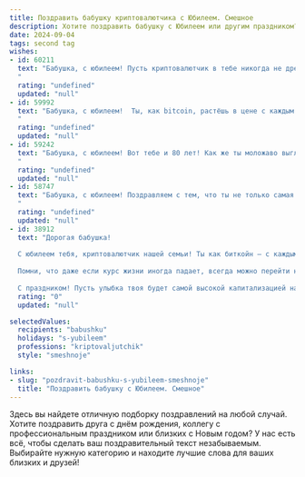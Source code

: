 ```yaml
---
title: Поздравить бабушку криптовалютчика с Юбилеем. Смешное
description: Хотите поздравить бабушку с Юбилеем или другим праздником? Наш ИИ создаст незабываемое поздравление, а вы обязательно выделитесь среди других.  
date: 2024-09-04
tags: second tag
wishes:
- id: 60211
  text: "Бабушка, с юбилеем! Пусть криптовалютчик в тебе никогда не дремлет, а биткоины только растут! 🥳💰  Желаем тебе крепкого здоровья, чтобы ты могла шагать в ногу с технологиями, и неиссякаемого оптимизма, чтобы даже самые волатильные курсы не могли тебя заставить нервничать! 😉🚀
  "
  rating: "undefined"
  updated: "null"
- id: 59992
  text: "Бабушка, с юбилеем!  Ты, как bitcoin, растёшь в цене с каждым годом, только вместо майнинга у тебя – любовь и забота. Продолжай \"копать\" счастье, а мы будем \"тратить\" его на твою улыбку!
  "
  rating: "undefined"
  updated: "null"
- id: 59242
  text: "Бабушка, с юбилеем! Вот тебе и 80 лет! Как же ты моложаво выглядишь! Неужели секрет в криптовалюте? 😎  Считай, ты \"криптовалютная бабушка\" – настоящий пророк цифрового века!  Желаю тебе, чтобы биткоин рос как на дрожжах, чтобы у тебя всегда были самые крутые NFT, а жизненная энергия била ключом, как в блокчейне!
  "
  rating: "undefined"
  updated: "null"
- id: 58747
  text: "Бабушка, с юбилеем! Поздравляем с тем, что ты не только самая мудрая женщина в мире, но и, видимо, крутой криптовалютчик!  Надеемся, биткоин у тебя растет, а ты, как всегда, впереди планеты всей! 🥳
  "
  rating: "undefined"
  updated: "null"
- id: 38912
  text: "Дорогая бабушка!
  
  С юбилеем тебя, криптовалютчик нашей семьи! Ты как биткойн — с каждым годом только дорожаешь! Желаем, чтобы у тебя всегда было больше «плюсов» в жизни, чем «минусов» — как в лучших инвестициях! Пусть каждый день приносит свои дивиденды, а смех и радость складываются в счастливый кошелек!
  
  Помни, что даже если курс жизни иногда падает, всегда можно перейти на стабильные валюты: обнимашки, поцелуи и вкусные пирожки!
  
  С праздником! Пусть улыбка твоя будет самой высокой капитализацией нашего рода!"
  rating: "0"
  updated: "null"

selectedValues:
  recipients: "babushku"
  holidays: "s-yubileem"
  professions: "kriptovaljutchik"
  style: "smeshnoje"

links:
- slug: "pozdravit-babushku-s-yubileem-smeshnoje"
  title: "Поздравить бабушку с Юбилеем. Смешное"
---
```


Здесь вы найдете отличную подборку поздравлений на любой случай. 
Хотите поздравить друга с днём рождения, коллегу с профессиональным праздником или близких с Новым годом? У нас есть всё, чтобы сделать ваш поздравительный текст незабываемым. Выбирайте нужную категорию и находите лучшие слова для ваших близких и друзей!
